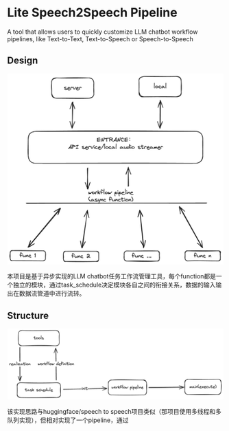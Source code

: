 # Lite Speech2Speech Pipeline

A tool that allows users to quickly customize LLM chatbot workflow pipelines, like Text-to-Text, Text-to-Speech or Speech-to-Speech

## Design

![pipeline structure](./docs/img/pipeline%20structure.png)

本项目是基于异步实现的LLM chatbot任务工作流管理工具，每个function都是一个独立的模块，通过task_schedule决定模块各自之间的衔接关系，数据的输入输出在数据流管道中进行流转。

## Structure

![pipeline structure](./docs/img/pipeline%20function%20implementation.png)

该实现思路与huggingface/speech to speech项目类似（那项目使用多线程和多队列实现），但相对实现了一个pipeline，通过
